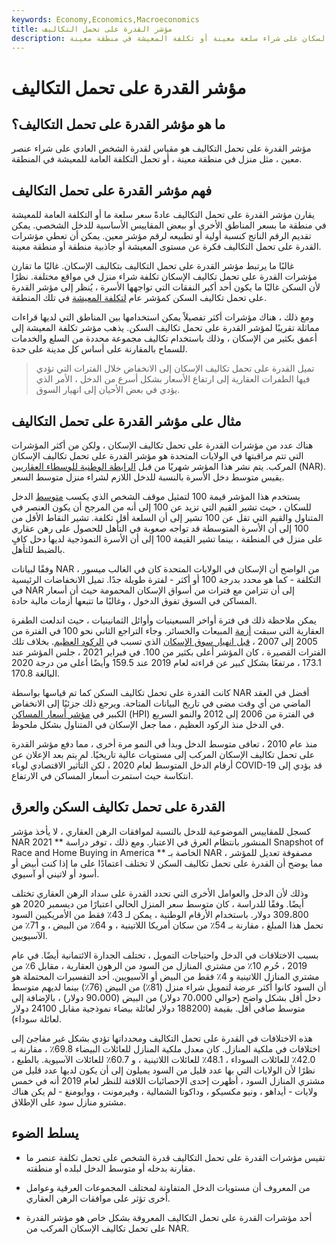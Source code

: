 ```yaml
---
keywords: Economy,Economics,Macroeconomics
title: مؤشر القدرة على تحمل التكاليف
description: مؤشر القدرة على تحمل التكاليف هو مقياس لقدرة السكان على شراء سلعة معينة أو تكلفة المعيشة في منطقة معينة.
---
```


# مؤشر القدرة على تحمل التكاليف
## ما هو مؤشر القدرة على تحمل التكاليف؟

مؤشر القدرة على تحمل التكاليف هو مقياس لقدرة الشخص العادي على شراء عنصر معين ، مثل منزل في منطقة معينة ، أو تحمل التكلفة العامة للمعيشة في المنطقة.

## فهم مؤشر القدرة على تحمل التكاليف

يقارن مؤشر القدرة على تحمل التكاليف عادةً سعر سلعة ما أو التكلفة العامة للمعيشة في منطقة ما بسعر المناطق الأخرى أو ببعض المقاييس الأساسية للدخل الشخصي. يمكن تقديم الرقم الناتج كنسبة أولية أو تطبيعه لرقم مؤشر معين. يمكن أن تعطي مؤشرات القدرة على تحمل التكاليف فكرة عن مستوى المعيشة أو جاذبية منطقة أو منطقة معينة.

غالبًا ما يرتبط مؤشر القدرة على تحمل التكاليف بتكاليف الإسكان. غالبًا ما تقارن مؤشرات القدرة على تحمل تكاليف الإسكان تكلفة شراء منزل في مواقع مختلفة. نظرًا لأن السكن غالبًا ما يكون أحد أكبر النفقات التي تواجهها الأسرة ، يُنظر إلى مؤشر القدرة على تحمل تكاليف السكن كمؤشر عام [لتكلفة المعيشة](/cost-of-living) في تلك المنطقة.

ومع ذلك ، هناك مؤشرات أكثر تفصيلاً يمكن استخدامها بين المناطق التي لديها قراءات مماثلة تقريبًا لمؤشر القدرة على تحمل تكاليف السكن. يذهب مؤشر تكلفة المعيشة إلى أعمق بكثير من الإسكان ، وذلك باستخدام تكاليف مجموعة محددة من السلع والخدمات للسماح بالمقارنة على أساس كل مدينة على حدة.

> تميل القدرة على تحمل تكاليف الإسكان إلى الانخفاض خلال الفترات التي تؤدي فيها الطفرات العقارية إلى ارتفاع الأسعار بشكل أسرع من الدخل ، الأمر الذي يؤدي في بعض الأحيان إلى انهيار السوق.

>

## مثال على مؤشر القدرة على تحمل التكاليف

هناك عدد من مؤشرات القدرة على تحمل تكاليف الإسكان ، ولكن من أكثر المؤشرات التي تتم مراقبتها في الولايات المتحدة هو مؤشر القدرة على تحمل تكاليف الإسكان المركب. يتم نشر هذا المؤشر شهريًا من قبل [الرابطة الوطنية للوسطاء العقاريين](/national-association-of-realtors) (NAR). يقيس متوسط دخل الأسرة بالنسبة للدخل اللازم لشراء منزل متوسط السعر.

يستخدم هذا المؤشر قيمة 100 لتمثيل موقف الشخص الذي يكسب [متوسط](/median) الدخل للسكان ، حيث تشير القيم التي تزيد عن 100 إلى أنه من المرجح أن يكون العنصر في المتناول والقيم التي تقل عن 100 تشير إلى أن السلعة أقل تكلفة. تشير النقاط الأقل من 100 إلى أن الأسرة المتوسطة قد تواجه صعوبة في التأهل للحصول على رهن عقاري على منزل في المنطقة ، بينما تشير القيمة 100 إلى أن الأسرة النموذجية لديها دخل كافٍ بالضبط للتأهل.

وفقًا لبيانات NAR ، من الواضح أن الإسكان في الولايات المتحدة كان في الغالب ميسور التكلفة - كما هو محدد بدرجة 100 أو أكثر - لفترة طويلة جدًا. تميل الانخفاضات الرئيسية في NAR إلى أن تتزامن مع فترات من أسواق الإسكان المحمومة حيث أن أسعار المساكن في السوق تفوق الدخول ، وغالبًا ما تتبعها أزمات مالية حادة.

يمكن ملاحظة ذلك في فترة أواخر السبعينيات وأوائل الثمانينيات ، حيث اندلعت الطفرة العقارية التي سبقت [أزمة](/sl-crisis) المبيعات والخسائر. وجاء التراجع الثاني نحو 100 في الفترة من 2005 إلى 2007 ، [قبل انهيار سوق الإسكان](/housing_bubble) الذي تسبب في [الركود العظيم](/great-recession). بخلاف تلك الفترات القصيرة ، كان المؤشر أعلى بكثير من 100. في فبراير 2021 ، جلس المؤشر عند 173.1 ، مرتفعًا بشكل كبير عن قراءته لعام 2019 عند 159.5 وأيضًا أعلى من درجة 2020 البالغة 170.8.

كانت القدرة على تحمل تكاليف السكن كما تم قياسها بواسطة NAR أفضل في العقد الماضي من أي وقت مضى في تاريخ البيانات المتاحة. ويرجع ذلك جزئيًا إلى الانخفاض الكبير في [مؤشر أسعار المساكن](/house-price-index-hpi) (HPI) في الفترة من 2006 إلى 2012 والنمو السريع في الدخل منذ الركود العظيم ، مما جعل الإسكان في المتناول بشكل ملحوظ.

منذ عام 2010 ، تعافى متوسط الدخل وبدأ في النمو مرة أخرى ، مما دفع مؤشر القدرة على تحمل تكاليف الإسكان المركب إلى مستويات عالية تاريخيًا. لم يتم بعد الإعلان عن أرقام الدخل المتوسط لعام 2020 ، لكن التأثير الاقتصادي لوباء COVID-19 قد يؤدي إلى انتكاسة حيث استمرت أسعار المساكن في الارتفاع.

## القدرة على تحمل تكاليف السكن والعرق

كسجل للمقاييس الموضوعية للدخل بالنسبة لموافقات الرهن العقاري ، لا يأخذ مؤشر NAR المنشور بانتظام العرق في الاعتبار. ومع ذلك ، توفر دراسة ** 2021 Snapshot of Race and Home Buying in America ** الخاصة بـ NAR مصفوفة تعديل للمؤشر ، مما يوضح أن القدرة على تحمل تكاليف السكن لا تختلف اعتمادًا على ما إذا كنت أبيض أو أسود أو لاتيني أو آسيوي.

وذلك لأن الدخل والعوامل الأخرى التي تحدد القدرة على سداد الرهن العقاري تختلف أيضًا. وفقًا للدراسة ، كان متوسط سعر المنزل الحالي اعتبارًا من ديسمبر 2020 هو 309،800 دولار. باستخدام الأرقام الوطنية ، يمكن لـ 43٪ فقط من الأمريكيين السود تحمل هذا المبلغ ، مقارنة بـ 54٪ من سكان أمريكا اللاتينية ، و 64٪ من البيض ، و 71٪ من الآسيويين.

بسبب الاختلافات في الدخل واحتياجات التمويل ، تختلف الجدارة الائتمانية أيضًا. في عام 2019 ، حُرم 10٪ من مشتري المنازل من السود من الرهون العقارية ، مقابل 6٪ من مشتري المنازل اللاتينية و 4٪ فقط من البيض أو الآسيويين. أحد التفسيرات المحتملة هو أن السود كانوا أكثر عرضة لتمويل شراء منزل (81٪) من البيض (76٪) بينما لديهم متوسط دخل أقل بشكل واضح (حوالي 70،000 دولار) من البيض (90،000 دولار) ، بالإضافة إلى متوسط صافي أقل. بقيمة (188200 دولار لعائلة بيضاء نموذجية مقابل 24100 دولار لعائلة سوداء).

هذه الاختلافات في القدرة على تحمل التكاليف ومحدداتها تؤدي بشكل غير مفاجئ إلى اختلافات في ملكية المنازل. كان معدل ملكية المنازل للعائلات البيضاء 69.8٪ ، مقارنة بـ 42.0٪ للعائلات السوداء ، 48.1٪ للعائلات اللاتينية ، و 60.7٪ للعائلات الآسيوية. بالطبع ، نظرًا لأن الولايات التي بها عدد قليل من السود يميلون إلى أن يكون لديها عدد قليل من مشتري المنازل السود ، أظهرت إحدى الإحصائيات اللافتة للنظر لعام 2019 أنه في خمس ولايات - أيداهو ، ونيو مكسيكو ، وداكوتا الشمالية ، وفيرمونت ، ووايومنغ - لم يكن هناك مشترو منازل سود على الإطلاق.

## يسلط الضوء

- تقيس مؤشرات القدرة على تحمل التكاليف قدرة الشخص على تحمل تكلفة عنصر ما مقارنة بدخله أو متوسط الدخل لبلده أو منطقته.

- من المعروف أن مستويات الدخل المتفاوتة لمختلف المجموعات العرقية وعوامل أخرى تؤثر على موافقات الرهن العقاري.

- أحد مؤشرات القدرة على تحمل التكاليف المعروفة بشكل خاص هو مؤشر القدرة على تحمل تكاليف الإسكان المركب من NAR.

